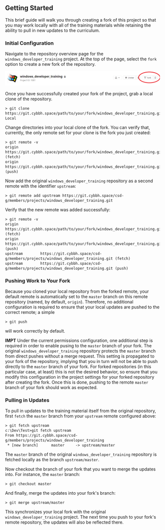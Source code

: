 ## Getting Started

This brief guide will walk you through creating a fork of this project so that you may work locally with all of the training materials while retaining the ability to pull in new updates to the curriculum.

### Initial Configuration

Navigate to the repository overview page for the `windows_developer_training` project. At the top of the page, select the `fork` option to create a new fork of the repository.

![Fork](./.img/fork.PNG)

Once you have successfully created your fork of the project, grab a local clone of the repository.

```
> git clone https://git.cybbh.space/path/to/your/fork/windows_developer_training.git Local
```

Change directories into your local clone of the fork. You can verify that, currently, the only remote set for your clone is the fork you just created:

```
> git remote -v
origin  https://git.cybbh.space/path/to/your/fork/windows_developer_training.git (fetch)
origin  https://git.cybbh.space/path/to/your/fork/windows_developer_training.git (push)
```

Now add the original `windows_developer_training` repository as a second remote with the identifier `upstream`:

```
> git remote add upstream https://git.cybbh.space/csd-g/members/projects/windows_developer_training.git
```

Verify that the new remote was added successfully:

```
> git remote -v
origin  https://git.cybbh.space/path/to/your/fork/windows_developer_training.git (fetch)
origin  https://git.cybbh.space/path/to/your/fork/windows_developer_training.git (push)
upstream        https://git.cybbh.space/csd-g/members/projects/windows_developer_training.git (fetch)
upstream        https://git.cybbh.space/csd-g/members/projects/windows_developer_training.git (push)
```

### Pushing Work to Your Fork

Because you cloned your local repository from the forked remote, your default remote is automatically set to the `master` branch on this remote repository (named, by default, `origin`). Therefore, no additional configuration is required to ensure that your local updates are pushed to the correct remote; a simple 

```
> git push
```

will work correctly by default.

**IMPT** Under the current permissions configuration, one additional step is required in order to enable pusing to the `master` branch of your fork. The original `windows_developer_training` repository protects the `master` branch from direct pushes without a merge request. This setting is propagated to your fork of the repository, implying that you in turn will not be able to push directly to the `master` branch of your fork. For forked repositories (in this particular case, at least) this is not the desired behavior, so ensure that you modify this configuration in the project settings for your forked repository after creating the fork. Once this is done, pushing to the remote `master` branch of your fork should work as expected.

### Pulling in Updates

To pull in updates to the training material itself from the original repository, first `fetch` the `master` branch from your `upstream` remote configured above:

```
> git fetch upstream
c:\Dev\Test>git fetch upstream
From https://git.cybbh.space/csd-g/members/projects/windows_developer_training
 * [new branch]      master     -> upstream/master
```

The `master` branch of the original `windows_developer_training` repository is fetched locally as the branch `upstream/master`.

Now checkout the branch of your fork that you want to merge the updates into. For instance, the `master` branch:

```
> git checkout master
```

And finally, merge the updates into your fork's branch:

```
> git merge upstream/master
```

This synchronizes your local fork with the original `windows_developer_training` project. The next time you push to your fork's remote repository, the updates will also be reflected there.